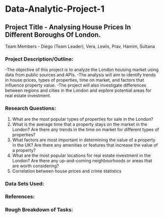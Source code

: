 # Data-Analytic-Project-1

## Project Title - Analysing House Prices In Different Boroughs Of London. 
Team Members -  Diego (Team Leader), Vera, Lewis, Prav, Hamim, Sultana

### Project Description/Outline:
-The objective of this project is to analyze the London housing market using data from public sources and APIs.
-The analysis will aim to identify trends in house prices, types of properties, time on market, and factors that influence property value.
-The project will also investigate differences between regions and cities in the London and explore potential areas for real estate investment.

### Research Questions:
1.   What are the most popular types of properties for sale in the London? 
2.   What is the average time that a property stays on the market in the London? Are there any trends in the time on market for different types of properties?
3.   What factors are most important in determining the value of a property in the UK? Are there any amenities or features that increase the value of a property?
4.   What are the most popular locations for real estate investment in the London? Are there any up-and-coming neighbourhoods or areas that are worth considering?
5.   Correlation between house prices and crime statistics

### Data Sets Used:

### References:

### Rough Breakdown of Tasks:

